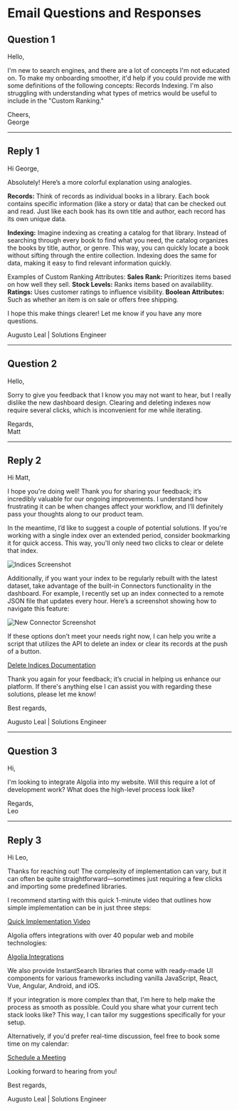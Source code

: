 # Email Questions and Responses

## Question 1

Hello,

I'm new to search engines, and there are a lot of concepts I'm not educated on. To make my onboarding smoother, it'd help if you could provide me with some definitions of the following concepts: Records Indexing. I'm also struggling with understanding what types of metrics would be useful to include in the "Custom Ranking."

Cheers,  
George

---

## Reply 1

Hi George,

Absolutely! Here’s a more colorful explanation using analogies.

**Records:** Think of records as individual books in a library. Each book contains specific information (like a story or data) that can be checked out and read. Just like each book has its own title and author, each record has its own unique data.

**Indexing:** Imagine indexing as creating a catalog for that library. Instead of searching through every book to find what you need, the catalog organizes the books by title, author, or genre. This way, you can quickly locate a book without sifting through the entire collection. Indexing does the same for data, making it easy to find relevant information quickly.

Examples of Custom Ranking Attributes: 
**Sales Rank:** Prioritizes items based on how well they sell.
**Stock Levels:** Ranks items based on availability.
**Ratings:** Uses customer ratings to influence visibility.
**Boolean Attributes:** Such as whether an item is on sale or offers free shipping.

I hope this make things clearer! Let me know if you have any more questions.

Augusto Leal | Solutions Engineer

---

## Question 2

Hello,

Sorry to give you feedback that I know you may not want to hear, but I really dislike the new dashboard design. Clearing and deleting indexes now require several clicks, which is inconvenient for me while iterating.

Regards,  
Matt

---

## Reply 2

Hi Matt,

I hope you're doing well! Thank you for sharing your feedback; it’s incredibly valuable for our ongoing improvements. I understand how frustrating it can be when changes affect your workflow, and I’ll definitely pass your thoughts along to our product team.

In the meantime, I’d like to suggest a couple of potential solutions. If you're working with a single index over an extended period, consider bookmarking it for quick access. This way, you'll only need two clicks to clear or delete that index.

![Indices Screenshot](indices.png)

Additionally, if you want your index to be regularly rebuilt with the latest dataset, take advantage of the built-in Connectors functionality in the dashboard. For example, I recently set up an index connected to a remote JSON file that updates every hour. Here’s a screenshot showing how to navigate this feature:

![New Connector Screenshot](newconnector.png)

If these options don’t meet your needs right now, I can help you write a script that utilizes the API to delete an index or clear its records at the push of a button.

[Delete Indices Documentation](https://www.algolia.com/doc/guides/sending-and-managing-data/manage-indices-and-apps/manage-indices/how-to/delete-indices/?client=javascript/)

Thank you again for your feedback; it’s crucial in helping us enhance our platform. If there's anything else I can assist you with regarding these solutions, please let me know!

Best regards,

Augusto Leal | Solutions Engineer  

---

## Question 3

Hi,

I'm looking to integrate Algolia into my website. Will this require a lot of development work? What does the high-level process look like?

Regards,  
Leo

---

## Reply 3

Hi Leo,

Thanks for reaching out! The complexity of implementation can vary, but it can often be quite straightforward—sometimes just requiring a few clicks and importing some predefined libraries.

I recommend starting with this quick 1-minute video that outlines how simple implementation can be in just three steps:

[Quick Implementation Video](https://www.youtube.com/watch?v=yA4KISBv_88/)

Algolia offers integrations with over 40 popular web and mobile technologies:

[Algolia Integrations](https://www.algolia.com/developers/integrations/)

We also provide InstantSearch libraries that come with ready-made UI components for various frameworks including vanilla JavaScript, React, Vue, Angular, Android, and iOS.

If your integration is more complex than that, I'm here to help make the process as smooth as possible. Could you share what your current tech stack looks like? This way, I can tailor my suggestions specifically for your setup.

Alternatively, if you'd prefer real-time discussion, feel free to book some time on my calendar:

[Schedule a Meeting](http://calendly.com/insertmylinkhere/)

Looking forward to hearing from you!

Best regards,

Augusto Leal | Solutions Engineer  
